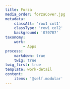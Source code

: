 ```yaml
---
title: Forza
media_order: forzaCover.jpg
metadata:
    classAll: 'row1 col1'
    classType: 'row1 col2'
    background: '070707'
taxonomy:
    work:
        - Apps
process:
    markdown: true
    twig: true
twig_first: true
template: work-detail
content:
    items: '@self.modular'
---
```


